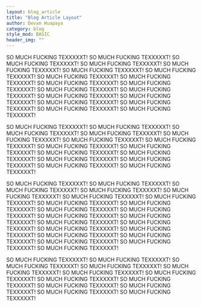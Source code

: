 ```yaml
---
layout: blog_article
title: "Blog Article Layout"
author: Devan Huapaya
category: blog
style_mod: BASIC
header_img: ""
---
```


SO MUCH FUCKING TEXXXXXT! SO MUCH FUCKING TEXXXXXT! SO MUCH FUCKING TEXXXXXT! SO MUCH FUCKING TEXXXXXT! SO MUCH FUCKING TEXXXXXT! SO MUCH FUCKING TEXXXXXT! SO MUCH FUCKING TEXXXXXT! SO MUCH FUCKING TEXXXXXT! SO MUCH FUCKING TEXXXXXT! SO MUCH FUCKING TEXXXXXT! SO MUCH FUCKING TEXXXXXT! SO MUCH FUCKING TEXXXXXT! SO MUCH FUCKING TEXXXXXT! SO MUCH FUCKING TEXXXXXT! SO MUCH FUCKING TEXXXXXT! SO MUCH FUCKING TEXXXXXT! SO MUCH FUCKING TEXXXXXT! SO MUCH FUCKING TEXXXXXT! SO MUCH FUCKING TEXXXXXT! 

SO MUCH FUCKING TEXXXXXT! SO MUCH FUCKING TEXXXXXT! SO MUCH FUCKING TEXXXXXT! SO MUCH FUCKING TEXXXXXT! SO MUCH FUCKING TEXXXXXT! SO MUCH FUCKING TEXXXXXT! SO MUCH FUCKING TEXXXXXT! SO MUCH FUCKING TEXXXXXT! SO MUCH FUCKING TEXXXXXT! SO MUCH FUCKING TEXXXXXT! SO MUCH FUCKING TEXXXXXT! SO MUCH FUCKING TEXXXXXT! SO MUCH FUCKING TEXXXXXT! 
SO MUCH FUCKING TEXXXXXT! 
SO MUCH FUCKING TEXXXXXT! 

SO MUCH FUCKING TEXXXXXT! SO MUCH FUCKING TEXXXXXT! SO MUCH FUCKING TEXXXXXT! SO MUCH FUCKING TEXXXXXT! SO MUCH FUCKING TEXXXXXT! SO MUCH FUCKING TEXXXXXT! SO MUCH FUCKING TEXXXXXT! SO MUCH FUCKING TEXXXXXT! SO MUCH FUCKING TEXXXXXT! SO MUCH FUCKING TEXXXXXT! SO MUCH FUCKING TEXXXXXT! SO MUCH FUCKING TEXXXXXT! SO MUCH FUCKING TEXXXXXT! SO MUCH FUCKING TEXXXXXT! SO MUCH FUCKING TEXXXXXT! SO MUCH FUCKING TEXXXXXT! SO MUCH FUCKING TEXXXXXT! SO MUCH FUCKING TEXXXXXT! SO MUCH FUCKING TEXXXXXT! SO MUCH FUCKING TEXXXXXT! SO MUCH FUCKING TEXXXXXT! SO MUCH FUCKING TEXXXXXT! 


SO MUCH FUCKING TEXXXXXT! SO MUCH FUCKING TEXXXXXT! SO MUCH FUCKING TEXXXXXT! SO MUCH FUCKING TEXXXXXT! SO MUCH FUCKING TEXXXXXT! SO MUCH FUCKING TEXXXXXT! SO MUCH FUCKING TEXXXXXT! SO MUCH FUCKING TEXXXXXT! SO MUCH FUCKING TEXXXXXT! SO MUCH FUCKING TEXXXXXT! SO MUCH FUCKING TEXXXXXT! SO MUCH FUCKING TEXXXXXT! SO MUCH FUCKING TEXXXXXT! 
